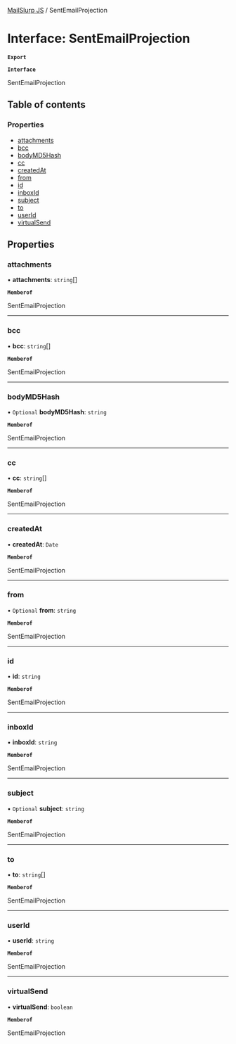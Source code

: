 [MailSlurp JS](../README.md) / SentEmailProjection

# Interface: SentEmailProjection

**`Export`**

**`Interface`**

SentEmailProjection

## Table of contents

### Properties

- [attachments](SentEmailProjection.md#attachments)
- [bcc](SentEmailProjection.md#bcc)
- [bodyMD5Hash](SentEmailProjection.md#bodymd5hash)
- [cc](SentEmailProjection.md#cc)
- [createdAt](SentEmailProjection.md#createdat)
- [from](SentEmailProjection.md#from)
- [id](SentEmailProjection.md#id)
- [inboxId](SentEmailProjection.md#inboxid)
- [subject](SentEmailProjection.md#subject)
- [to](SentEmailProjection.md#to)
- [userId](SentEmailProjection.md#userid)
- [virtualSend](SentEmailProjection.md#virtualsend)

## Properties

### attachments

• **attachments**: `string`[]

**`Memberof`**

SentEmailProjection

___

### bcc

• **bcc**: `string`[]

**`Memberof`**

SentEmailProjection

___

### bodyMD5Hash

• `Optional` **bodyMD5Hash**: `string`

**`Memberof`**

SentEmailProjection

___

### cc

• **cc**: `string`[]

**`Memberof`**

SentEmailProjection

___

### createdAt

• **createdAt**: `Date`

**`Memberof`**

SentEmailProjection

___

### from

• `Optional` **from**: `string`

**`Memberof`**

SentEmailProjection

___

### id

• **id**: `string`

**`Memberof`**

SentEmailProjection

___

### inboxId

• **inboxId**: `string`

**`Memberof`**

SentEmailProjection

___

### subject

• `Optional` **subject**: `string`

**`Memberof`**

SentEmailProjection

___

### to

• **to**: `string`[]

**`Memberof`**

SentEmailProjection

___

### userId

• **userId**: `string`

**`Memberof`**

SentEmailProjection

___

### virtualSend

• **virtualSend**: `boolean`

**`Memberof`**

SentEmailProjection
